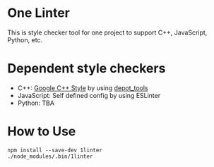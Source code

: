 # One Linter

This is style checker tool for one project to support C++, JavaScript, Python, etc.

# Dependent style checkers
* C++: [Google C++ Style](https://google.github.io/styleguide/cppguide.html) by using [depot_tools](https://dev.chromium.org/developers/how-tos/install-depot-tools)
* JavaScript: Self defined config by using ESLinter
* Python: TBA

# How to Use
```
npm install --save-dev 1linter
./node_modules/.bin/1linter 
```
